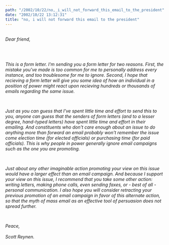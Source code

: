 ```yaml
---
path: "/2002/10/22/no,_i_will_not_forward_this_email_to_the_president" 
date: "2002/10/22 13:12:31" 
title: "no, i will not forward this email to the president" 
---
```

<div style="font-style: italic;"><p><br>Dear friend,</p><br><p><br>This is a form letter. I'm sending you a form letter for two reasons. First, the mistake you've made is too common for me to personally address every instance, and too troublesome for me to ignore. Second, I hope that recieving a form letter will give you some idea of how an individual in a position of power might react upon recieving hundreds or thousands of emails regarding the same issue.</p><br><p>Just as you can guess that I've spent little time and effort to send this to you, anyone can guess that the senders of form letters (and to a lesser degree, hand-typed letters) have spent little time and effort in their emailing. And constituents who don't care enough about an issue to do anything more than forward an email probably won't remember the issue come election time (for elected officials) or purchasing time (for paid officials). This is why people in power generally ignore email campaigns such as the one you are promoting.</p><br><p>Just about any other imaginable action promoting your view on this issue would have a larger effect than an email campaign. And because I support your view on this issue, I recommend that you take some other action: writing letters, making phone calls, even sending faxes, or - best of all - personal communication. I also hope you will consider retracting your previous promotion of an email campaign in favor of this alternate action, so that the myth of mass email as an effective tool of persuasion does not spread further.</p><br><p>Peace,<br /><br>Scott Reynen.</p></div>